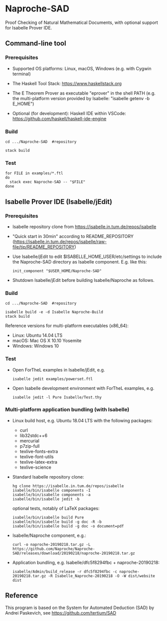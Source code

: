 # Naproche-SAD

Proof Checking of Natural Mathematical Documents, with optional support
for Isabelle Prover IDE.


## Command-line tool

### Prerequisites

  * Supported OS platforms: Linux, macOS, Windows (e.g. with Cygwin terminal)

  * The Haskell Tool Stack: https://www.haskellstack.org

  * The E Theorem Prover as executable "eprover" in the shell PATH (e.g. the
    multi-platform version provided by Isabelle: "isabelle getenv -b E_HOME")

  * Optional (for development): Haskell IDE within VSCode:
    https://github.com/haskell/haskell-ide-engine


### Build

    cd .../Naproche-SAD  #repository

    stack build


### Test

    for FILE in examples/*.ftl
    do
      stack exec Naproche-SAD -- "$FILE"
    done


## Isabelle Prover IDE (Isabelle/jEdit)

### Prerequisites

  * Isabelle repository clone from https://isabelle.in.tum.de/repos/isabelle

  * "Quick start in 30min" according to README_REPOSITORY
    (https://isabelle.in.tum.de/repos/isabelle/raw-file/tip/README_REPOSITORY)

  * Use Isabelle/jEdit to edit $ISABELLE_HOME_USER/etc/settings to include
    the Naproche-SAD directory as Isabelle component. E.g. like this:

        init_component "$USER_HOME/Naproche-SAD"

  * Shutdown Isabelle/jEdit before building Isabelle/Naproche as follows.


### Build

    cd .../Naproche-SAD  #repository

    isabelle build -e -d Isabelle Naproche-Build
    stack build

Reference versions for multi-platform executables (x86_64):

  * Linux: Ubuntu 14.04 LTS
  * macOS: Mac OS X 10.10 Yosemite
  * Windows: Windows 10


### Test

* Open ForTheL examples in Isabelle/jEdit, e.g.

      isabelle jedit examples/powerset.ftl

* Open Isabelle development environment with ForTheL examples, e.g.

      isabelle jedit -l Pure Isabelle/Test.thy


### Multi-platform application bundling (with Isabelle)

  * Linux build host, e.g. Ubuntu 18.04 LTS with the following packages:
      - curl
      - lib32stdc++6
      - mercurial
      - p7zip-full
      - texlive-fonts-extra
      - texlive-font-utils
      - texlive-latex-extra
      - texlive-science

  * Standard Isabelle repository clone:

        hg clone https://isabelle.in.tum.de/repos/isabelle
        isabelle/bin/isabelle components -I
        isabelle/bin/isabelle components -a
        isabelle/bin/isabelle jedit -b

    optional tests, notably of LaTeX packages:
    
        isabelle/bin/isabelle build Pure
        isabelle/bin/isabelle build -g doc -R -b
        isabelle/bin/isabelle build -g doc -o document=pdf

  * Isabelle/Naproche component, e.g.:

        curl -o naproche-20190218.tar.gz -L https://github.com/Naproche/Naproche-SAD/releases/download/20190218/naproche-20190218.tar.gz

  * Application bundling, e.g. Isabelle/dfc5f8294fbc + naproche-20190218:

        isabelle/Admin/build_release -r dfc5f8294fbc -c naproche-20190218.tar.gz -R Isabelle_Naproche-20190218 -O -W dist/website dist


## Reference ##

This program is based on the System for Automated Deduction (SAD) by
Andrei Paskevich, see https://github.com/tertium/SAD
